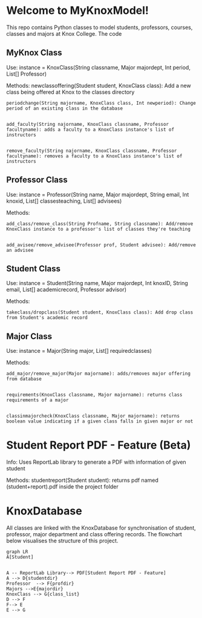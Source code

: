 # Welcome to MyKnoxModel!
This repo contains Python classes to model students, professors, courses, classes and majors at Knox College. The code 

## MyKnox Class
Use: instance = KnoxClass(String classname, Major majordept, Int period, List[] Professor)


Methods: 
    newclassoffering(Student student, KnoxClass class): Add a new class being
    offered at Knox to the classes directory


    periodchange(String majorname, KnoxClass class, Int newperiod): Change period of an existing class in the database


    add_faculty(String najorname, KnoxClass classname, Professor facultyname): adds a faculty to a KnoxClass instance's list of instructors


    remove_faculty(String najorname, KnoxClass classname, Professor facultyname): removes a faculty to a KnoxClass instance's list of instructors    


## Professor Class
Use: instance = Professor(String name, Major majordept, String email, Int knoxid, List[] classesteaching, List[] advisees)


Methods: 


    add_class/remove_class(String Profname, String classname): Add/remove KnoxClass instance to a professor's list of classes they're teaching


    add_avisee/remove_advisee(Professor prof, Student advisee): Add/remove an advisee


## Student Class
Use: instance = Student(String name, Major majordept, Int knoxID, String email, List[] academicrecord, Professor advisor)

Methods: 
    
    takeclass/dropclass(Student student, KnoxClass class): Add drop class from Student's academic record



    

## Major Class

Use: instance = Major(String major, List[] requiredclasses)

Methods: 

    
    add_major/remove_major(Major majorname): adds/removes major offering from database


    requirements(KnoxClass classname, Major majorname): returns class requirements of a major


    classinmajorcheck(KnoxClass classname, Major majorname): returns boolean value indicating if a given class falls in given major or not 
# Student Report PDF - Feature (Beta)

Info: Uses ReportLab library to generate a PDF with information of given student

Methods: studentreport(Student student): returns pdf named (student+report).pdf inside the project folder




# KnoxDatabase

All classes are linked with the KnoxDatabase for synchronisation of student, professor, major department and class offering records. The flowchart below visualises the structure of this project.




```mermaid
graph LR
A[Student] 


A -- ReportLab Library--> PDF[Student Report PDF - Feature]
A --> D{studentdir}
Professor  --> F{profdir}
Majors -->E{majordir}
KnoxClass --> G{class_list}
D --> F
F--> E
E --> G

```